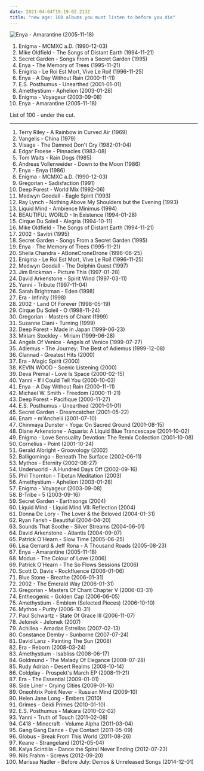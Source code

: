 ```yaml
---
date: 2021-04-04T19:19:02.213Z
title: "new age: 100 albums you must listen to before you die"
---
```

![Enya - Amarantine (2005-11-18)](http://coverartarchive.org/release/b68a9abc-5e45-3fa6-8a6f-b0e9572ba1c9/8316179451-500.jpg "Enya - Amarantine (2005-11-18)")
<ol class="albums">
<li data-cover="http://coverartarchive.org/release/edf41191-f9ae-4eeb-9285-adbb1e1080f4/5899686673-500.jpg" data-tags="new age, enigma" role="button">Enigma - MCMXC a.D. (1990-12-03)</li>
<li data-cover="http://coverartarchive.org/release/397dce0c-4cb6-3a14-bf04-06cc4776d1a1/17460087873-500.jpg" data-tags="new age" role="button">Mike Oldfield - The Songs of Distant Earth (1994-11-21)</li>
<li data-cover="http://coverartarchive.org/release/241eeee9-802f-3bf4-85e2-733cdd209836/27181976185-500.jpg" data-tags="new age, celtic, secret garden" role="button">Secret Garden - Songs From a Secret Garden (1995)</li>
<li data-cover="http://coverartarchive.org/release/c96068a9-9d40-3756-b624-a0a7e94cf0e4/22180420062-500.jpg" data-tags="new age, celtic" role="button">Enya - The Memory of Trees (1995-11-21)</li>
<li data-cover="https://via.placeholder.com/450" data-tags="new age, enigma" role="button">Enigma - Le Roi Est Mort, Vive Le Roi! (1996-11-25)</li>
<li data-cover="http://coverartarchive.org/release/76d53e8d-a605-3a57-a188-450d6884fff5/13737540134-500.jpg" data-tags="new age, celtic, enya" role="button">Enya - A Day Without Rain (2000-11-11)</li>
<li data-cover="http://coverartarchive.org/release/c958fc3b-1a1a-4728-ae0b-a149eb5abfa9/8791017488-500.jpg" data-tags="new age" role="button">E.S. Posthumus - Unearthed (2001-01-01)</li>
<li data-cover="http://coverartarchive.org/release/5fc78c2c-3ad2-4152-b7c8-0fb25d1316e7/11792823041-500.jpg" data-tags="new age, ambient" role="button">Amethystium - Aphelion (2003-01-28)</li>
<li data-cover="https://img.discogs.com/bckvC1O6Q-nHT4QoeMvrHgppsxE=/fit-in/600x521/filters:strip_icc():format(jpeg):mode_rgb():quality(90)/discogs-images/R-12416118-1534848854-7048.jpeg.jpg" data-tags="new age, enigma" role="button">Enigma - Voyageur (2003-09-08)</li>
<li data-cover="http://coverartarchive.org/release/b68a9abc-5e45-3fa6-8a6f-b0e9572ba1c9/8316179451-500.jpg" data-tags="new age, celtic" role="button">Enya - Amarantine (2005-11-18)</li>
</ol>
List of 100 - under the cut.
<!-- more -->

_________________

<ol class="albums">
<li data-cover="https://via.placeholder.com/450" data-tags="minimalism" role="button">
Terry Riley - A Rainbow in Curved Air (1969)
</li>
<li data-cover="http://coverartarchive.org/release/5c02926c-e65e-4107-b4e7-05751a2367d6/5156431493-500.jpg" data-tags="electronic, new age" role="button">
Vangelis - China (1979)
</li>
<li data-cover="http://coverartarchive.org/release/c354b401-7722-4297-a26b-0822953fa829/14592166258-500.jpg" data-tags="new wave" role="button">
Visage - The Damned Don't Cry (1982-01-04)
</li>
<li data-cover="http://coverartarchive.org/release/7e09fd3d-a22d-41e0-b398-8951ffe790af/27383707963-500.jpg" data-tags="electronic, electronica, ambient, experimental, progressive rock, new age, space, space ambient, proto-vaporwave" role="button">
Edgar Froese - Pinnacles (1983-08)
</li>
<li data-cover="https://img.discogs.com/wideXHFjTJw_D4mX1B7m-xO_LuM=/fit-in/600x599/filters:strip_icc():format(jpeg):mode_rgb():quality(90)/discogs-images/R-6981931-1430937946-9660.jpeg.jpg" data-tags="singer-songwriter" role="button">
Tom Waits - Rain Dogs (1985)
</li>
<li data-cover="https://img.discogs.com/97_LuIOPWNFjUS-hr6FCFjT_1_k=/fit-in/600x605/filters:strip_icc():format(jpeg):mode_rgb():quality(90)/discogs-images/R-2768571-1537317378-5768.jpeg.jpg" data-tags="new age" role="button">
Andreas Vollenweider - Down to the Moon (1986)
</li>
<li data-cover="http://coverartarchive.org/release/75426382-d7f5-458e-b50d-370a21c430c9/10253435044-500.jpg" data-tags="new age" role="button">
Enya - Enya (1986)
</li>
<li data-cover="http://coverartarchive.org/release/edf41191-f9ae-4eeb-9285-adbb1e1080f4/5899686673-500.jpg" data-tags="new age, enigma" role="button">
Enigma - MCMXC a.D. (1990-12-03)
</li>
<li data-cover="http://coverartarchive.org/release/09b194a3-c382-4318-82f3-656b2c41a558/5618946808-500.jpg" data-tags="new age" role="button">
Gregorian - Sadisfaction (1991)
</li>
<li data-cover="http://coverartarchive.org/release/1f5333dc-f42c-43df-9434-86a0d1b6458c/22300248524-500.jpg" data-tags="new age" role="button">
Deep Forest - World Mix (1992-06)
</li>
<li data-cover="http://coverartarchive.org/release/38bac9bb-1580-4ae5-86cd-f97e5e022b3a/2964592289-500.jpg" data-tags="ambient, new age, melodic, relaxing" role="button">
Medwyn Goodall - Eagle Spirit (1993)
</li>
<li data-cover="http://coverartarchive.org/release/847fa843-0d93-4cd5-b534-26c2691135e2/9699868710-500.jpg" data-tags="new age" role="button">
Ray Lynch - Nothing Above My Shoulders but the Evening (1993)
</li>
<li data-cover="https://via.placeholder.com/450" data-tags="ambient, new age, sleep, dream, night time, theta inducing, anesthesia" role="button">
Liquid Mind - Ambience Minimus (1994)
</li>
<li data-cover="https://via.placeholder.com/450" data-tags="new age" role="button">
BEAUTIFUL WORLD - In Existence (1994-01-28)
</li>
<li data-cover="http://coverartarchive.org/release/7074c5b5-1381-4e12-a596-cde003869cd2/10873806431-500.jpg" data-tags="new age, soundtrack" role="button">
Cirque Du Soleil - Alegria (1994-10-11)
</li>
<li data-cover="http://coverartarchive.org/release/397dce0c-4cb6-3a14-bf04-06cc4776d1a1/17460087873-500.jpg" data-tags="new age" role="button">
Mike Oldfield - The Songs of Distant Earth (1994-11-21)
</li>
<li data-cover="http://coverartarchive.org/release/5f3a7f49-3d21-4c87-b349-9ad382837c3a/15886833591-500.jpg" data-tags="new age, instrumental" role="button">
2002 - Savitri (1995)
</li>
<li data-cover="http://coverartarchive.org/release/241eeee9-802f-3bf4-85e2-733cdd209836/27181976185-500.jpg" data-tags="new age, celtic, secret garden" role="button">
Secret Garden - Songs From a Secret Garden (1995)
</li>
<li data-cover="http://coverartarchive.org/release/c96068a9-9d40-3756-b624-a0a7e94cf0e4/22180420062-500.jpg" data-tags="new age, celtic" role="button">
Enya - The Memory of Trees (1995-11-21)
</li>
<li data-cover="http://coverartarchive.org/release/d0511f81-348f-3778-aa3e-8d30221980d2/7941697336-500.jpg" data-tags="new age, drone" role="button">
Sheila Chandra - ABoneCroneDrone (1996-06-25)
</li>
<li data-cover="https://via.placeholder.com/450" data-tags="new age, enigma" role="button">
Enigma - Le Roi Est Mort, Vive Le Roi! (1996-11-25)
</li>
<li data-cover="https://via.placeholder.com/450" data-tags="ambient, new age, melodic, gentle, relaxing, nature, soothing, natural, beach radio" role="button">
Medwyn Goodall - The Dolphin Quest (1997)
</li>
<li data-cover="http://coverartarchive.org/release/6bb09985-701c-4b40-bb82-be998ead1c3b/9617366663-500.jpg" data-tags="new age, piano" role="button">
Jim Brickman - Picture This (1997-01-28)
</li>
<li data-cover="http://coverartarchive.org/release/119d704d-8e9a-4497-a2c2-6cea8a04458a/5589465268-500.jpg" data-tags="new age, arkenstone" role="button">
David Arkenstone - Spirit Wind (1997-03-11)
</li>
<li data-cover="http://coverartarchive.org/release/017f86a2-097c-432c-9ecd-7f3ebf6e8eef/22110454730-500.jpg" data-tags="new age" role="button">
Yanni - Tribute (1997-11-04)
</li>
<li data-cover="https://img.discogs.com/0dqJNyMxVbY0B5AkQ9bLnZSv2Ks=/fit-in/240x240/filters:strip_icc():format(jpeg):mode_rgb():quality(90)/discogs-images/R-507038-1125071981.jpg.jpg" data-tags="new age, female vocalists, classical crossover" role="button">
Sarah Brightman - Eden (1998)
</li>
<li data-cover="http://coverartarchive.org/release/bb0fbde1-f4a4-4060-ba9e-3974243c573a/3826429049-500.jpg" data-tags="new age, era" role="button">
Era - Infinity (1998)
</li>
<li data-cover="http://coverartarchive.org/release/235cb0ac-d357-49f6-acb6-d36fbb940daa/15886844101-500.jpg" data-tags="new age, instrumental, peaceful" role="button">
2002 - Land Of Forever (1998-05-19)
</li>
<li data-cover="http://coverartarchive.org/release/6dcea9ce-a102-4d6e-bc9e-71ff974dadb2/17186738343-500.jpg" data-tags="new age, soundtrack, ambient, world" role="button">
Cirque Du Soleil - O (1998-11-24)
</li>
<li data-cover="http://coverartarchive.org/release/749f4d3e-14ac-42bf-a5e6-f308ffd080fb/10375802721-500.jpg" data-tags="new age, gregorian chant" role="button">
Gregorian - Masters of Chant (1999)
</li>
<li data-cover="https://via.placeholder.com/450" data-tags="female vocalists, singer-songwriter, new age, classical crossover" role="button">
Suzanne Ciani - Turning (1999)
</li>
<li data-cover="http://coverartarchive.org/release/1b51d837-64db-34b2-ad4f-7867a407992a/1150170094-500.jpg" data-tags="ambient, new age" role="button">
Deep Forest - Made in Japan (1999-06-23)
</li>
<li data-cover="http://coverartarchive.org/release/7f3b542b-5269-4b50-b129-59e3d9909152/20669273636-500.jpg" data-tags="chillout, vocal, pop, female vocalists, new age, crossover, easy" role="button">
Miriam Stockley - Miriam (1999-06-28)
</li>
<li data-cover="http://coverartarchive.org/release/64d28341-fe13-4355-a49f-58a78ef73636/9424878633-500.jpg" data-tags="new age" role="button">
Angels Of Venice - Angels of Venice (1999-07-27)
</li>
<li data-cover="http://coverartarchive.org/release/7dcbcfda-5832-49b0-ac05-2c49aa6e6215/6825986804-500.jpg" data-tags="new age" role="button">
Adiemus - The Journey: The Best of Adiemus (1999-12-08)
</li>
<li data-cover="http://coverartarchive.org/release/387f7c8c-3c49-4601-af97-c7db2ba52593/20872496494-500.jpg" data-tags="new age, folk, celtic" role="button">
Clannad - Greatest Hits (2000)
</li>
<li data-cover="http://coverartarchive.org/release/8f76ca7a-b43e-402c-a14f-acf23f9a1789/2018080962-500.jpg" data-tags="new age, era, celtic" role="button">
Era - Magic Spirit (2000)
</li>
<li data-cover="https://via.placeholder.com/450" data-tags="new age, ethereal, meditation" role="button">
KEVIN WOOD - Scenic Listening (2000)
</li>
<li data-cover="http://coverartarchive.org/release/ab553952-bf61-4b4b-b385-1a39d87e38c4/25263644033-500.jpg" data-tags="new age" role="button">
Deva Premal - Love Is Space (2000-02-15)
</li>
<li data-cover="http://coverartarchive.org/release/59657bc4-37cc-4d12-803b-f1f4a5355d0e/27179619369-500.jpg" data-tags="new age" role="button">
Yanni - If I Could Tell You (2000-10-03)
</li>
<li data-cover="http://coverartarchive.org/release/76d53e8d-a605-3a57-a188-450d6884fff5/13737540134-500.jpg" data-tags="new age, celtic, enya" role="button">
Enya - A Day Without Rain (2000-11-11)
</li>
<li data-cover="http://coverartarchive.org/release/ebd36868-ea16-4c5c-a83c-2a3ee522ad8c/2220975172-500.jpg" data-tags="instrumental, new age, greatest musical inspiration" role="button">
Michael W. Smith - Freedom (2000-11-21)
</li>
<li data-cover="http://coverartarchive.org/release/138001e8-ea58-429b-be5b-05ab4fb1fdc1/14970489576-500.jpg" data-tags="ambient, new age, electronic" role="button">
Deep Forest - Pacifique (2000-11-27)
</li>
<li data-cover="http://coverartarchive.org/release/c958fc3b-1a1a-4728-ae0b-a149eb5abfa9/8791017488-500.jpg" data-tags="new age" role="button">
E.S. Posthumus - Unearthed (2001-01-01)
</li>
<li data-cover="http://coverartarchive.org/release/c747a0e1-009d-4980-85c5-ceaf58679817/24233601886-500.jpg" data-tags="new age" role="button">
Secret Garden - Dreamcatcher (2001-05-22)
</li>
<li data-cover="https://img.discogs.com/6WVdtNq31KNJpVbL5lZoelY6uNk=/fit-in/600x600/filters:strip_icc():format(jpeg):mode_rgb():quality(90)/discogs-images/R-14484540-1575474170-2082.jpeg.jpg" data-tags="new age, celtic" role="button">
Enam - m'Anchelii (2001-07-10)
</li>
<li data-cover="https://via.placeholder.com/450" data-tags="ambient, new age, yoga, meditative, relax" role="button">
Chinmaya Dunster - Yoga: On Sacred Ground (2001-08-15)
</li>
<li data-cover="http://coverartarchive.org/release/8dde58df-e662-499d-9a9a-deed5f551bc0/26128597853-500.jpg" data-tags="new age" role="button">
Diane Arkenstone - Aquaria: A Liquid Blue Trancescape (2001-10-02)
</li>
<li data-cover="http://coverartarchive.org/release/3fc23dd2-7ad2-44ea-a479-4d1f18a750a5/6922474519-500.jpg" data-tags="new age" role="button">
Enigma - Love Sensuality Devotion: The Remix Collection (2001-10-08)
</li>
<li data-cover="http://coverartarchive.org/release/d467e488-2fae-4175-918b-7c9d10f43737/2876340833-500.jpg" data-tags="japanese" role="button">
Cornelius - Point (2001-10-24)
</li>
<li data-cover="https://img.discogs.com/r12tssVtKEm1DV5DkMv0a2SpbTY=/fit-in/462x460/filters:strip_icc():format(jpeg):mode_rgb():quality(90)/discogs-images/R-2313254-1291780166.jpeg.jpg" data-tags="jazz, instrumental, new age, saxophone, smooth, smooth jazz, 00s, gerald albright, now available on last-fm radio 08q1, kid29" role="button">
Gerald Albright - Groovology (2002)
</li>
<li data-cover="http://coverartarchive.org/release/d191264d-ffdc-4816-9564-fc2b149eab14/1496309090-500.jpg" data-tags="new age" role="button">
Balligomingo - Beneath The Surface (2002-06-11)
</li>
<li data-cover="https://img.discogs.com/zDsL_1R-x1tr-E-QCrE4hxmsqBE=/fit-in/297x293/filters:strip_icc():format(jpeg):mode_rgb():quality(90)/discogs-images/R-755835-1166191037.jpeg.jpg" data-tags="new age, chill out, gregorian fusion, mythos" role="button">
Mythos - Eternity (2002-08-27)
</li>
<li data-cover="http://coverartarchive.org/release/7c35ff51-e81a-4ccc-888f-9b27c5f558f0/1630166366-500.jpg" data-tags="electronic, techno" role="button">
Underworld - A Hundred Days Off (2002-09-16)
</li>
<li data-cover="http://coverartarchive.org/release/bd34549b-29c2-4940-849e-bb4cd64076e0/3645832137-500.jpg" data-tags="ambient, new age" role="button">
Phil Thornton - Tibetan Meditation (2003)
</li>
<li data-cover="http://coverartarchive.org/release/5fc78c2c-3ad2-4152-b7c8-0fb25d1316e7/11792823041-500.jpg" data-tags="new age, ambient" role="button">
Amethystium - Aphelion (2003-01-28)
</li>
<li data-cover="https://img.discogs.com/bckvC1O6Q-nHT4QoeMvrHgppsxE=/fit-in/600x521/filters:strip_icc():format(jpeg):mode_rgb():quality(90)/discogs-images/R-12416118-1534848854-7048.jpeg.jpg" data-tags="new age, enigma" role="button">
Enigma - Voyageur (2003-09-08)
</li>
<li data-cover="http://coverartarchive.org/release/73a4c31e-2cb6-45fa-9a8d-a2099065db34/26289879514-500.jpg" data-tags="ambient, new age, spanish" role="button">
B-Tribe - 5 (2003-09-16)
</li>
<li data-cover="http://coverartarchive.org/release/479ca9bb-bdeb-4e9f-a0e2-937851ccbecf/7633029193-500.jpg" data-tags="new age" role="button">
Secret Garden - Earthsongs (2004)
</li>
<li data-cover="http://coverartarchive.org/release/0a1e73f6-83cb-43aa-a465-a2125e3b5ef0/10616408320-500.jpg" data-tags="ambient, new age, meditative, relax, mind, labels - real music" role="button">
Liquid Mind - Liquid Mind VII: Reflection (2004)
</li>
<li data-cover="https://via.placeholder.com/450" data-tags="chillout, ambient, new age" role="button">
Donna De Lory - The Lover & the Beloved (2004-01-31)
</li>
<li data-cover="http://coverartarchive.org/release/6b736fe5-ab49-4776-af29-3f81b1fb2b04/11164973974-500.jpg" data-tags="chillout, instrumental, ambient, new age, new age-y, newage, world ambient, new age synth, new age piano, general new age, new age and ambient, my new age, new age rythm, nice new age, rich new age and chill, not available on last-fm radio yet, new age influences, new age aesthetics, new age instrumental, new age favorites, new age collection, ethereal new age, fantasy new age, chill new age, new age electronic, genre: new age, new age ambiant, lush tone new age" role="button">
Ryan Farish - Beautiful (2004-04-20)
</li>
<li data-cover="https://via.placeholder.com/450" data-tags="ambient, new age, sounds that soothe" role="button">
Sounds That Soothe - Silver Streams (2004-06-01)
</li>
<li data-cover="http://coverartarchive.org/release/0e21445a-7a3e-4e88-8c95-b078f874a55b/6951309616-500.jpg" data-tags="new age" role="button">
David Arkenstone - Atlantis (2004-09-07)
</li>
<li data-cover="http://coverartarchive.org/release/9d9ed548-0d16-43a4-b485-fa9325b1a1ad/15007764958-500.jpg" data-tags="ambient, new age" role="button">
Patrick O'Hearn - Slow Time (2005-06-25)
</li>
<li data-cover="http://coverartarchive.org/release/3b803df2-86cb-4106-91b1-1c269b1776fc/18247981407-500.jpg" data-tags="ambient, female vocalists, world, new age, ethereal, world fusion, neo-classical, heavenly voices, lisa gerrard" role="button">
Lisa Gerrard & Jeff Rona - A Thousand Roads (2005-08-23)
</li>
<li data-cover="http://coverartarchive.org/release/b68a9abc-5e45-3fa6-8a6f-b0e9572ba1c9/8316179451-500.jpg" data-tags="new age, celtic" role="button">
Enya - Amarantine (2005-11-18)
</li>
<li data-cover="https://img.discogs.com/jHAwF2obSvLb60gyHjO5nELWdME=/fit-in/599x600/filters:strip_icc():format(jpeg):mode_rgb():quality(90)/discogs-images/R-2125967-1265452903.jpeg.jpg" data-tags="new age, ambient, electronic, trip-hop, world fusion, chillout" role="button">
Modus - The Colour of Love (2006)
</li>
<li data-cover="https://img.discogs.com/vOnxu4cqY9Ko1KCDRxNzXkmOvxU=/fit-in/600x590/filters:strip_icc():format(jpeg):mode_rgb():quality(90)/discogs-images/R-1192691-1199750863.jpeg.jpg" data-tags="electronic, ambient, new age, atmospheric, my collection, us-american" role="button">
Patrick O'Hearn - The So Flows Sessions (2006)
</li>
<li data-cover="https://img.discogs.com/TgqupcVpmTLlZCskKpJso01wu5s=/fit-in/600x600/filters:strip_icc():format(jpeg):mode_rgb():quality(90)/discogs-images/R-14021888-1566243994-6000.jpeg.jpg" data-tags="classical, piano, new age, cover, contemporary classical, 00s, classic cover" role="button">
Scott D. Davis - Rockfluence (2006-01-06)
</li>
<li data-cover="http://coverartarchive.org/release/0365ca74-954f-4722-8248-21475ecc3fdc/26547972403-500.jpg" data-tags="new age, chillout breathe, ambient" role="button">
Blue Stone - Breathe (2006-01-31)
</li>
<li data-cover="http://coverartarchive.org/release/6b6c5339-285b-4993-b4f0-2cfe05ba0e7c/11637525105-500.jpg" data-tags="new age, peaceful" role="button">
2002 - The Emerald Way (2006-01-31)
</li>
<li data-cover="http://coverartarchive.org/release/62c65ea0-fb83-4c43-ac89-95f8448c5b27/10374863828-500.jpg" data-tags="classical, ambient, new age, celtic" role="button">
Gregorian - Masters Of Chant Chapter V (2006-03-31)
</li>
<li data-cover="http://coverartarchive.org/release/c10d1d4e-b5fd-421f-b3d7-425bce705b49/11124033595-500.jpg" data-tags="ambient, easy listening, new age, mellow, psychill, relaxing, goa, u2, magic male voice, newage, progressive psytrance, magic female voice, new age and ambient, new age rythm, nice new age, rich new age and chill, torquemada, -new-age-and-ambient-, -favorites-, new age influences, new age aesthetics, new age favorites, collective sonance, new age collection, ethereal new age, chill new age, new age electronic, getmegetme, genre: new age, etheogenic, 15oooo, new age ambiant, 9p" role="button">
Entheogenic - Golden Cap (2006-06-05)
</li>
<li data-cover="http://coverartarchive.org/release/d2b2cae8-31f8-43b6-a96b-381f615468e9/4035004328-500.jpg" data-tags="new age, ambient" role="button">
Amethystium - Emblem (Selected Pieces) (2006-10-10)
</li>
<li data-cover="http://coverartarchive.org/release/ab574ffb-2e56-4414-aa43-af4955bcbb72/22356708007-500.jpg" data-tags="new age, chillout, ambient" role="button">
Mythos - Purity (2006-10-31)
</li>
<li data-cover="https://via.placeholder.com/450" data-tags="classical, chill, new age" role="button">
Paul Schwartz - State Of Grace III (2006-11-07)
</li>
<li data-cover="http://coverartarchive.org/release/9cda42f9-ac1b-484f-bd02-9ff52507e41a/5062044543-500.jpg" data-tags="instrumental, polish" role="button">
Jelonek - Jelonek (2007)
</li>
<li data-cover="http://coverartarchive.org/release/432c164d-a9cc-4735-9f83-1507c289d569/11539678567-500.jpg" data-tags="new age" role="button">
Achillea - Amadas Estrellas (2007-02-13)
</li>
<li data-cover="https://img.discogs.com/2bCxC06Z3qH72YngTJDFv3C31XQ=/fit-in/379x600/filters:strip_icc():format(jpeg):mode_rgb():quality(90)/discogs-images/R-346318-1310934469.jpeg.jpg" data-tags="new age" role="button">
Constance Demby - Sunborne (2007-07-24)
</li>
<li data-cover="https://via.placeholder.com/450" data-tags="easy listening, new age, new age piano" role="button">
David Lanz - Painting The Sun (2008)
</li>
<li data-cover="http://coverartarchive.org/release/f091cb89-9cf0-49a6-81c5-44c75cbe9577/27849552535-500.jpg" data-tags="new age" role="button">
Era - Reborn (2008-03-24)
</li>
<li data-cover="https://via.placeholder.com/450" data-tags="new age" role="button">
Amethystium - Isabliss (2008-06-17)
</li>
<li data-cover="http://coverartarchive.org/release/336b5981-acbf-4993-9138-a15fa2b533b0/4577888247-500.jpg" data-tags="neoclassical, post-classical, piano, contemporary classical, neo-classical, ambient, modern classical" role="button">
Goldmund - The Malady Of Elegance (2008-07-28)
</li>
<li data-cover="http://coverartarchive.org/release/57171b42-8a0a-4d49-9f7c-f5f7a873723e/20604882616-500.jpg" data-tags="instrumental, ambient, progressive rock, piano, new age, relaxing, space music, hearts of space, spotted peccary, rudy adrian" role="button">
Rudy Adrian - Desert Realms (2008-10-14)
</li>
<li data-cover="https://via.placeholder.com/450" data-tags="rock, coldplay" role="button">
Coldplay - Prospekt's March EP (2008-11-21)
</li>
<li data-cover="http://coverartarchive.org/release/d471328b-ada7-4295-ac1b-88e9c4c83241/15083735351-500.jpg" data-tags="chillout, chill, ambient, new age, ethereal, mystic" role="button">
Era - The Essential (2009-01-01)
</li>
<li data-cover="https://img.discogs.com/NE26Cf8TApErdzKUufztVHYGXA4=/fit-in/600x590/filters:strip_icc():format(jpeg):mode_rgb():quality(90)/discogs-images/R-1615853-1512680851-2698.jpeg.jpg" data-tags="ambient, easy listening, new age" role="button">
Side Liner - Crying Cities (2009-01-16)
</li>
<li data-cover="http://coverartarchive.org/release/968c5ff8-f579-4d44-a241-25ec42124803/2909531371-500.jpg" data-tags="ambient, new age, drone" role="button">
Oneohtrix Point Never - Russian Mind (2009-10)
</li>
<li data-cover="https://via.placeholder.com/450" data-tags="instrumental, piano, new age, modern classical, fire and water" role="button">
Helen Jane Long - Embers (2010)
</li>
<li data-cover="http://coverartarchive.org/release/65a811b8-8b98-4642-8f25-48586fa93b10/8138480397-500.jpg" data-tags="experimental, dream pop, electronic, darkwave" role="button">
Grimes - Geidi Primes (2010-01-10)
</li>
<li data-cover="http://coverartarchive.org/release/38d98a67-9fe0-3c1d-9b9a-6ba6475da30c/5572267812-500.jpg" data-tags="instrumental, epic, choral, new age, orchestral, uplifting, 10s, february, trailer music, 2nd" role="button">
E.S. Posthumus - Makara (2010-02-02)
</li>
<li data-cover="http://coverartarchive.org/release/f15a9005-b114-40a5-9141-b09c8df1d69f/9738793607-500.jpg" data-tags="new age, yanni" role="button">
Yanni - Truth of Touch (2011-02-08)
</li>
<li data-cover="http://coverartarchive.org/release/5e396e48-5bc1-4d28-ab34-ee77dc534fed/22120675980-500.jpg" data-tags="ambient" role="button">
C418 - Minecraft - Volume Alpha (2011-03-04)
</li>
<li data-cover="https://img.discogs.com/ovSxiuDh8VwF-TF7keyKe9je-v8=/fit-in/575x575/filters:strip_icc():format(jpeg):mode_rgb():quality(90)/discogs-images/R-2873285-1305045271.jpeg.jpg" data-tags="neo-psychedelia" role="button">
Gang Gang Dance - Eye Contact (2011-05-09)
</li>
<li data-cover="http://coverartarchive.org/release/bdeb4647-5774-429a-88e3-da375cb540e1/8258911638-500.jpg" data-tags="classical, instrumental, epic, world, new age, symphonic metal, neo-classical rock, album to check again" role="button">
Globus - Break From This World (2011-08-26)
</li>
<li data-cover="https://img.discogs.com/rpgQAP5BAJXCNQ8MRpdEF4eyK-I=/fit-in/600x600/filters:strip_icc():format(jpeg):mode_rgb():quality(90)/discogs-images/R-6914456-1429398271-3427.jpeg.jpg" data-tags="britpop, alternative rock" role="button">
Keane - Strangeland (2012-05-04)
</li>
<li data-cover="http://coverartarchive.org/release/9d06b422-6c85-4154-b426-275f9a7d6506/1355663600-500.jpg" data-tags="downtempo, dubstep, new age, glitch, broken beat, tribal" role="button">
Kalya Scintilla - Dance the Spiral Never Ending (2012-07-23)
</li>
<li data-cover="https://via.placeholder.com/450" data-tags="contemporary classical, neoclassical, post-classical, piano, modern classical, neo-classical" role="button">
Nils Frahm - Screws (2012-09-20)
</li>
<li data-cover="http://coverartarchive.org/release/775528c7-a0fb-45e2-a203-0a401dc233ea/8996753006-500.jpg" data-tags="chillout, pop, emo, female vocalists, dance, epic, easy listening, new age, comedy, humour, j-rock, parody, j-pop, bdsm, porn, what, visual kei, vulgar, brutal death metal, jrock, meme, gay metal, bollocks, denpa, hipster, true metal, nazi, racist, unoriginal, not music, manowar, weeaboo, swag, chuck norris does not approve, anison, folklore intellectuel, poser, lmao, worst song ever, posers, donald trump, child molester, rechtsrock, guilty, atrocious, no thanks, church of satan, orgy, not experimental, hentai, post-nazi, pitchforkcore, ayn rand, singing cunt, yaoi" role="button">
Marissa Nadler - Before July: Demos & Unreleased Songs (2014-12-01)
</li>
</ol>